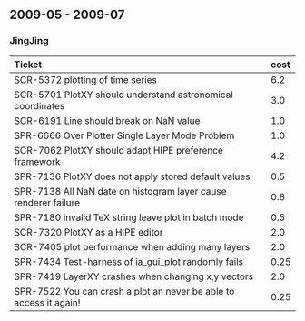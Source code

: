 ## 2009-05 - 2009-07 ##
### JingJing ###

|**Ticket**|**cost**|
|:---------|:-------|
|SCR-5372 plotting of time series	|6.2|
|SCR-5701 PlotXY should understand astronomical coordinates	|3.0|
|SCR-6191 Line should break on NaN value		|1.0|
|SPR-6666 Over Plotter Single Layer Mode Problem		|1.0|
|SCR-7062 PlotXY should adapt HIPE preference framework	|4.2|
|SPR-7136 PlotXY does not apply stored default values	|0.5|
|SPR-7138 All NaN date on histogram layer cause renderer failure	|0.8|
|SPR-7180 invalid TeX string leave plot in batch mode	|0.5|
|SCR-7320 PlotXY as a HIPE editor		|2.0|
|SCR-7405 plot performance when adding many layers	|2.0|
|SPR-7434 Test-harness of ia\_gui\_plot randomly fails	|0.25|
|SPR-7419 LayerXY crashes when changing x,y vectors	|2.0|
|SPR-7522 You can crash a plot an never be able to access it again!	|0.25|